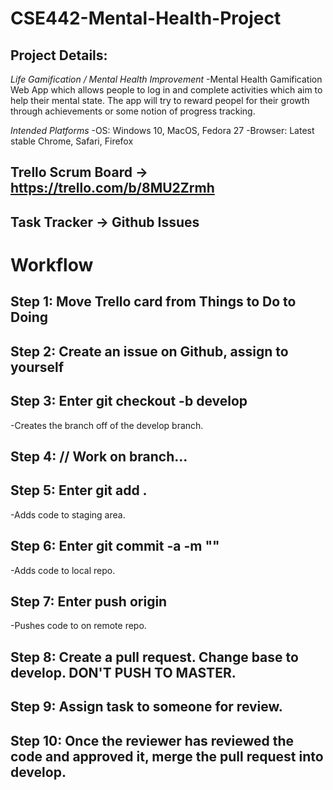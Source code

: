 # CSE442-Mental-Health-Project

## Project Details: 

*Life Gamification / Mental Health Improvement*
-Mental Health Gamification Web App which allows people to log in and complete activities which aim to help their mental state. The app will try to reward peopel for their growth through achievements or some notion of progress tracking.

*Intended Platforms*
-OS: Windows 10, MacOS, Fedora 27
-Browser: Latest stable Chrome, Safari, Firefox


## Trello Scrum Board -> https://trello.com/b/8MU2Zrmh
## Task Tracker -> Github Issues

# Workflow

## Step 1: Move Trello card from Things to Do to Doing

## Step 2: Create an issue on Github, assign to yourself

## Step 3: Enter git checkout -b <name-of-branch> develop
-Creates the branch <name-of-branch> off of the develop branch.
  
## Step 4: // Work on branch...
  
## Step 5: Enter git add .
-Adds code to staging area.

## Step 6: Enter git commit -a -m "<Your message here.>"
-Adds code to local repo.
  
## Step 7: Enter push origin <name-of-branch>
-Pushes code to <name-of-branch> on remote repo.
  
## Step 8: Create a pull request. Change base to develop. DON'T PUSH TO MASTER.

## Step 9: Assign task to someone for review.

## Step 10: Once the reviewer has reviewed the code and approved it, merge the pull request into develop.
